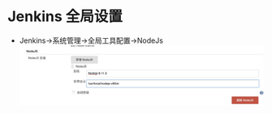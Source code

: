 # Jenkins 全局设置

* Jenkins-&gt;系统管理-&gt;全局工具配置-&gt;NodeJs![](/chi-xu-ji-cheng/jenkins/images/jenkins-global-nodejs.jpg)



